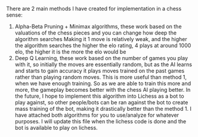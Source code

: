There are 2 main methods I have created for implementation in a chess sense:
1. Alpha-Beta Pruning + Minimax algorithms, these work based on the valuations of the chess pieces and you can change how deep the algorithm searches
Making it 1 move is relatively weak, and the higher the algorithm searches the higher the elo rating, 4 plays at around 1000 elo, the higher it is the more the elo would be
2. Deep Q Learning, these work based on the number of games you play with it, so initially the moves are essentially random, but as the AI learns and starts to gain accuracy it plays moves
trained on the past games rather than playing random moves. This is more useful than method 1, when we have enough training. So as we are able to train this more and more,
the gameplay becomes better with the chess AI playing better. In the future, I hope to implement this algorithm into Lichess as a bot to play against, so other people/bots can be ran against
the bot to create mass training of the bot, making it drastically better than the method 1. I have attached both algorithms for you to use/analyze for whatever purposes. I will update this file
when the lichess code is done and the bot is available to play on lichess.
